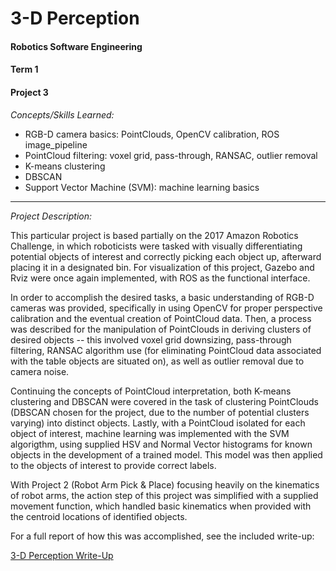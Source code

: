 # 3-D Perception #
#### Robotics Software Engineering ####
#### Term 1 ####
#### Project 3 ####

_Concepts/Skills Learned:_
  * RGB-D camera basics: PointClouds, OpenCV calibration, ROS image_pipeline
  * PointCloud filtering: voxel grid, pass-through, RANSAC, outlier removal
  * K-means clustering
  * DBSCAN
  * Support Vector Machine (SVM): machine learning basics

---

_Project Description:_

This particular project is based partially on the 2017 Amazon Robotics Challenge, in which roboticists were tasked with visually differentiating potential objects of interest and correctly picking each object up, afterward placing it in a designated bin. For visualization of this project, Gazebo and Rviz were once again implemented, with ROS as the functional interface.

In order to accomplish the desired tasks, a basic understanding of RGB-D cameras was provided, specifically in using OpenCV for proper perspective calibration and the eventual creation of PointCloud data. Then, a process was described for the manipulation of PointClouds in deriving clusters of desired objects -- this involved voxel grid downsizing, pass-through filtering, RANSAC algorithm use (for eliminating PointCloud data associated with the table objects are situated on), as well as outlier removal due to camera noise.

Continuing the concepts of PointCloud interpretation, both K-means clustering and DBSCAN were covered in the task of clustering PointClouds (DBSCAN chosen for the project, due to the number of potential clusters varying) into distinct objects. Lastly, with a PointCloud isolated for each object of interest, machine learning was implemented with the SVM algorigthm, using supplied HSV and Normal Vector histograms for known objects in the development of a trained model. This model was then applied to the objects of interest to provide correct labels.

With Project 2 (Robot Arm Pick & Place) focusing heavily on the kinematics of robot arms, the action step of this project was simplified with a supplied movement function, which handled basic kinematics when provided with the centroid locations of identified objects.
     
   For a full report of how this was accomplished, see the included write-up: 
   
   [3-D Perception Write-Up](https://github.com/akompaniyets/3D-Perception/blob/master/3D%20Perception%20Pick%20and%20Place%20Write-Up.pdf)
